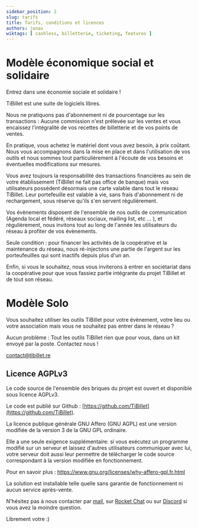 ```yaml
---
sidebar_position: 2
slug: tarifs
title: Tarifs, conditions et licences
authors: jonas
wiktags: [ cashless, billetterie, ticketing, features ]
---
```


# Modèle économique social et solidaire

Entrez dans une économie sociale et solidaire !

TiBillet est une suite de logiciels libres.

Nous ne pratiquons pas d'abonnement ni de pourcentage sur les transactions :
Aucune commission n'est prélevée sur les ventes et
vous encaissez l'intégralité de vos recettes de billetterie et de vos points de ventes.

En pratique, vous achetez le matériel dont vous avez besoin, à prix coûtant.
Nous vous accompagnons dans la mise en place et dans l'utilisation de vos outils et nous sommes tout particulièrement à
l'écoute de vos besoins et éventuelles modifications sur mesures.

Vous avez toujours la responsabilité des transactions financières au sein de votre établissement (TiBillet ne fait pas
office de banque) mais vos utilisateurs possèdent désormais une carte valable dans tout le réseau TiBillet. Leur
portefeuille est valable à vie, sans frais d'abonnement ni de rechargement, sous réserve qu'ils s'en servent
régulièrement.

Vos évènements disposent de l'ensemble de nos outils de communication (Agenda local et fédéré, réseaux sociaux, mailing
list, etc ... ), et régulièrement, nous invitons tout au long de l'année les utilisateurs du réseau à profiter de vos
évènements.

Seule condition : pour financer les activités de la coopérative et la maintenance du réseau, nous ré-injectons une
partie de l'argent sur
les porteufeuilles qui sont inactifs depuis plus d'un an.

Enfin, si vous le souhaitez, nous vous inviterons à entrer en sociétariat dans la coopérative pour que vous fassiez
partie intégrante du projet TiBillet et de tout son réseau.

# Modèle Solo

Vous souhaitez utiliser les outils TiBillet pour votre évènement, votre lieu ou votre association mais vous ne souhaitez
pas entrer dans le réseau ?

Aucun problème : Tout les outils TiBillet rien que pour vous, dans un kit envoyé par la poste. Contactez nous !

[contact@tibillet.re](mailto:contact@tibillet.re)

## Licence AGPLv3

Le code source de l'ensemble des briques du projet est ouvert et disponible sous licence AGPLv3.

Le code est publié sur Github : [https://github.com/TiBillet](https://github.com/TiBillet).

La licence publique générale GNU Affero (GNU AGPL) est une version modifiée de la version 3 de la GNU GPL ordinaire.

Elle a une seule exigence supplémentaire: si vous exécutez un programme modifié sur un serveur et laissez d'autres
utilisateurs communiquer avec lui, votre serveur doit aussi leur permettre de télécharger le code source correspondant à
la version modifiée en fonctionnement.

Pour en savoir plus : https://www.gnu.org/licenses/why-affero-gpl.fr.html

La solution est installable telle quelle sans garantie de fonctionnement ni aucun service après-vente.

N'hésitez pas à nous contacter par [mail](mailto:contact@tibillet.re), sur [Rocket Chat](https://chat.communecter.org/channel/Tibillet/) ou sur [Discord](https://discord.gg/ecb5jtP7vY) si vous avez la moindre question.

Librement votre :) 
